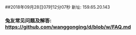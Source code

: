 ##2018年09月28日07时12分07秒 新址: 159.65.20.143
### 兔友常见问题及解答: https://github.com/wanggonging/d/blob/w/FAQ.md
